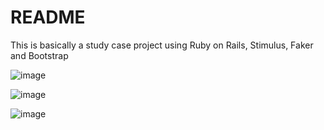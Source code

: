 # README

This is basically a study case project using Ruby on Rails, Stimulus, Faker and Bootstrap

![image](https://user-images.githubusercontent.com/15917864/116802586-37ca3500-aaea-11eb-9ba1-b0ff3ace303b.png)

![image](https://user-images.githubusercontent.com/15917864/116802593-4add0500-aaea-11eb-954b-62f3d9654365.png)

![image](https://user-images.githubusercontent.com/15917864/116839126-6f4ae700-aba7-11eb-985c-d2dc4336ec65.png)
